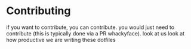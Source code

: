 # Contributing

if you want to contribute, you can contribute. you would just need to contribute (this is typically done via a PR whackyface). look at us look at how productive we are writing these dotfiles